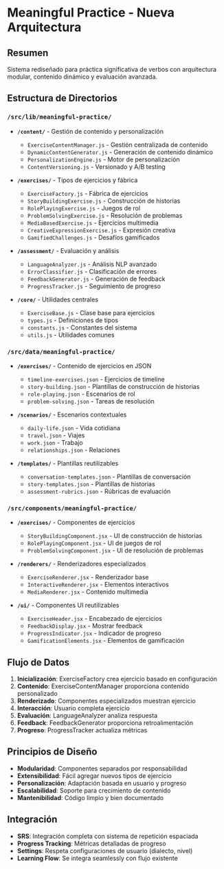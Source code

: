 # Meaningful Practice - Nueva Arquitectura

## Resumen
Sistema rediseñado para práctica significativa de verbos con arquitectura modular, contenido dinámico y evaluación avanzada.

## Estructura de Directorios

### `/src/lib/meaningful-practice/`
- **`/content/`** - Gestión de contenido y personalización
  - `ExerciseContentManager.js` - Gestión centralizada de contenido
  - `DynamicContentGenerator.js` - Generación de contenido dinámico
  - `PersonalizationEngine.js` - Motor de personalización
  - `ContentVersioning.js` - Versionado y A/B testing

- **`/exercises/`** - Tipos de ejercicios y fábrica
  - `ExerciseFactory.js` - Fábrica de ejercicios
  - `StoryBuildingExercise.js` - Construcción de historias
  - `RolePlayingExercise.js` - Juegos de rol
  - `ProblemSolvingExercise.js` - Resolución de problemas
  - `MediaBasedExercise.js` - Ejercicios multimedia
  - `CreativeExpressionExercise.js` - Expresión creativa
  - `GamifiedChallenges.js` - Desafíos gamificados

- **`/assessment/`** - Evaluación y análisis
  - `LanguageAnalyzer.js` - Análisis NLP avanzado
  - `ErrorClassifier.js` - Clasificación de errores
  - `FeedbackGenerator.js` - Generación de feedback
  - `ProgressTracker.js` - Seguimiento de progreso

- **`/core/`** - Utilidades centrales
  - `ExerciseBase.js` - Clase base para ejercicios
  - `types.js` - Definiciones de tipos
  - `constants.js` - Constantes del sistema
  - `utils.js` - Utilidades comunes

### `/src/data/meaningful-practice/`
- **`/exercises/`** - Contenido de ejercicios en JSON
  - `timeline-exercises.json` - Ejercicios de timeline
  - `story-building.json` - Plantillas de construcción de historias
  - `role-playing.json` - Escenarios de rol
  - `problem-solving.json` - Tareas de resolución

- **`/scenarios/`** - Escenarios contextuales
  - `daily-life.json` - Vida cotidiana
  - `travel.json` - Viajes
  - `work.json` - Trabajo
  - `relationships.json` - Relaciones

- **`/templates/`** - Plantillas reutilizables
  - `conversation-templates.json` - Plantillas de conversación
  - `story-templates.json` - Plantillas de historias
  - `assessment-rubrics.json` - Rúbricas de evaluación

### `/src/components/meaningful-practice/`
- **`/exercises/`** - Componentes de ejercicios
  - `StoryBuildingComponent.jsx` - UI de construcción de historias
  - `RolePlayingComponent.jsx` - UI de juegos de rol
  - `ProblemSolvingComponent.jsx` - UI de resolución de problemas

- **`/renderers/`** - Renderizadores especializados
  - `ExerciseRenderer.jsx` - Renderizador base
  - `InteractiveRenderer.jsx` - Elementos interactivos
  - `MediaRenderer.jsx` - Contenido multimedia

- **`/ui/`** - Componentes UI reutilizables
  - `ExerciseHeader.jsx` - Encabezado de ejercicios
  - `FeedbackDisplay.jsx` - Mostrar feedback
  - `ProgressIndicator.jsx` - Indicador de progreso
  - `GamificationElements.jsx` - Elementos de gamificación

## Flujo de Datos

1. **Inicialización**: ExerciseFactory crea ejercicio basado en configuración
2. **Contenido**: ExerciseContentManager proporciona contenido personalizado
3. **Renderizado**: Componentes especializados muestran ejercicio
4. **Interacción**: Usuario completa ejercicio
5. **Evaluación**: LanguageAnalyzer analiza respuesta
6. **Feedback**: FeedbackGenerator proporciona retroalimentación
7. **Progreso**: ProgressTracker actualiza métricas

## Principios de Diseño

- **Modularidad**: Componentes separados por responsabilidad
- **Extensibilidad**: Fácil agregar nuevos tipos de ejercicio
- **Personalización**: Adaptación basada en usuario y progreso
- **Escalabilidad**: Soporte para crecimiento de contenido
- **Mantenibilidad**: Código limpio y bien documentado

## Integración

- **SRS**: Integración completa con sistema de repetición espaciada
- **Progress Tracking**: Métricas detalladas de progreso
- **Settings**: Respeta configuraciones de usuario (dialecto, nivel)
- **Learning Flow**: Se integra seamlessly con flujo existente